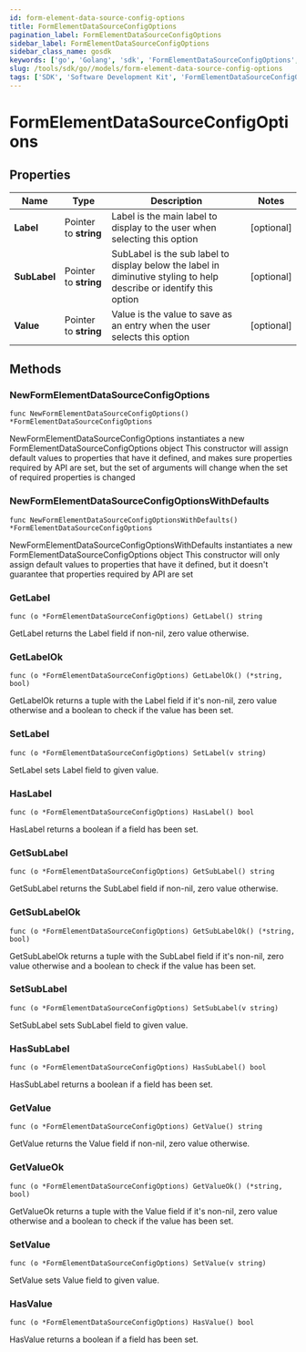 ```yaml
---
id: form-element-data-source-config-options
title: FormElementDataSourceConfigOptions
pagination_label: FormElementDataSourceConfigOptions
sidebar_label: FormElementDataSourceConfigOptions
sidebar_class_name: gosdk
keywords: ['go', 'Golang', 'sdk', 'FormElementDataSourceConfigOptions', 'FormElementDataSourceConfigOptions'] 
slug: /tools/sdk/go//models/form-element-data-source-config-options
tags: ['SDK', 'Software Development Kit', 'FormElementDataSourceConfigOptions', 'FormElementDataSourceConfigOptions']
---
```


# FormElementDataSourceConfigOptions

## Properties

Name | Type | Description | Notes
------------ | ------------- | ------------- | -------------
**Label** | Pointer to **string** | Label is the main label to display to the user when selecting this option | [optional] 
**SubLabel** | Pointer to **string** | SubLabel is the sub label to display below the label in diminutive styling to help describe or identify this option | [optional] 
**Value** | Pointer to **string** | Value is the value to save as an entry when the user selects this option | [optional] 

## Methods

### NewFormElementDataSourceConfigOptions

`func NewFormElementDataSourceConfigOptions() *FormElementDataSourceConfigOptions`

NewFormElementDataSourceConfigOptions instantiates a new FormElementDataSourceConfigOptions object
This constructor will assign default values to properties that have it defined,
and makes sure properties required by API are set, but the set of arguments
will change when the set of required properties is changed

### NewFormElementDataSourceConfigOptionsWithDefaults

`func NewFormElementDataSourceConfigOptionsWithDefaults() *FormElementDataSourceConfigOptions`

NewFormElementDataSourceConfigOptionsWithDefaults instantiates a new FormElementDataSourceConfigOptions object
This constructor will only assign default values to properties that have it defined,
but it doesn't guarantee that properties required by API are set

### GetLabel

`func (o *FormElementDataSourceConfigOptions) GetLabel() string`

GetLabel returns the Label field if non-nil, zero value otherwise.

### GetLabelOk

`func (o *FormElementDataSourceConfigOptions) GetLabelOk() (*string, bool)`

GetLabelOk returns a tuple with the Label field if it's non-nil, zero value otherwise
and a boolean to check if the value has been set.

### SetLabel

`func (o *FormElementDataSourceConfigOptions) SetLabel(v string)`

SetLabel sets Label field to given value.

### HasLabel

`func (o *FormElementDataSourceConfigOptions) HasLabel() bool`

HasLabel returns a boolean if a field has been set.

### GetSubLabel

`func (o *FormElementDataSourceConfigOptions) GetSubLabel() string`

GetSubLabel returns the SubLabel field if non-nil, zero value otherwise.

### GetSubLabelOk

`func (o *FormElementDataSourceConfigOptions) GetSubLabelOk() (*string, bool)`

GetSubLabelOk returns a tuple with the SubLabel field if it's non-nil, zero value otherwise
and a boolean to check if the value has been set.

### SetSubLabel

`func (o *FormElementDataSourceConfigOptions) SetSubLabel(v string)`

SetSubLabel sets SubLabel field to given value.

### HasSubLabel

`func (o *FormElementDataSourceConfigOptions) HasSubLabel() bool`

HasSubLabel returns a boolean if a field has been set.

### GetValue

`func (o *FormElementDataSourceConfigOptions) GetValue() string`

GetValue returns the Value field if non-nil, zero value otherwise.

### GetValueOk

`func (o *FormElementDataSourceConfigOptions) GetValueOk() (*string, bool)`

GetValueOk returns a tuple with the Value field if it's non-nil, zero value otherwise
and a boolean to check if the value has been set.

### SetValue

`func (o *FormElementDataSourceConfigOptions) SetValue(v string)`

SetValue sets Value field to given value.

### HasValue

`func (o *FormElementDataSourceConfigOptions) HasValue() bool`

HasValue returns a boolean if a field has been set.



